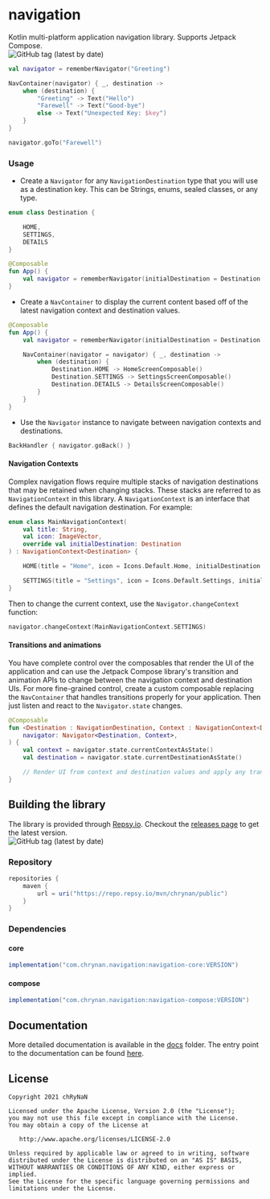 # navigation

Kotlin multi-platform application navigation library. Supports Jetpack Compose. <br/>
<img alt="GitHub tag (latest by date)" src="https://img.shields.io/github/v/tag/chRyNaN/navigation">

```kotlin
val navigator = rememberNavigator("Greeting")

NavContainer(navigator) { _, destination ->
    when (destination) {
        "Greeting" -> Text("Hello")
        "Farewell" -> Text("Good-bye")
        else -> Text("Unexpected Key: $key")
    }
}

navigator.goTo("Farewell")
```

### Usage

* Create a `Navigator` for any `NavigationDestination` type that you will use as a destination key. This can be Strings,
  enums, sealed classes, or any type.

```kotlin
enum class Destination {

    HOME,
    SETTINGS,
    DETAILS
}

@Composable
fun App() {
    val navigator = rememberNavigator(initialDestination = Destination.HOME)
}
```

* Create a `NavContainer` to display the current content based off of the latest navigation context and destination
  values.

```kotlin
@Composable
fun App() {
    val navigator = rememberNavigator(initialDestination = Destination.HOME)

    NavContainer(navigator = navigator) { _, destination ->
        when (destination) {
            Destination.HOME -> HomeScreenComposable()
            Destination.SETTINGS -> SettingsScreenComposable()
            Destination.DETAILS -> DetailsScreenComposable()
        }
    }
}
```

* Use the `Navigator` instance to navigate between navigation contexts and destinations.

```kotlin
BackHandler { navigator.goBack() }
```

#### Navigation Contexts

Complex navigation flows require multiple stacks of navigation destinations that may be retained when changing stacks.
These stacks are referred to as `NavigationContext` in this library. A `NavigationContext` is an interface that defines
the default navigation destination. For example:

```kotlin
enum class MainNavigationContext(
    val title: String,
    val icon: ImageVector,
    override val initialDestination: Destination
) : NavigationContext<Destination> {

    HOME(title = "Home", icon = Icons.Default.Home, initialDestination = Destination.HOME),

    SETTINGS(title = "Settings", icon = Icons.Default.Settings, initialDestination = Destination.SETTINGS)
}
```

Then to change the current context, use the `Navigator.changeContext` function:

```kotlin
navigator.changeContext(MainNavigationContext.SETTINGS)
```

#### Transitions and animations

You have complete control over the composables that render the UI of the application and can use the Jetpack Compose
library's transition and animation APIs to change between the navigation context and destination UIs. For more
fine-grained control, create a custom composable replacing the `NavContainer` that handles transitions properly for your
application. Then just listen and react to the `Navigator.state` changes.

```kotlin
@Composable
fun <Destination : NavigationDestination, Context : NavigationContext<Destination>> MyNavContainer(
    navigator: Navigator<Destination, Context>,
) {
    val context = navigator.state.currentContextAsState()
    val destination = navigator.state.currentDestinationAsState()

    // Render UI from context and destination values and apply any transition or animtation desired.
}
```

## Building the library

The library is provided through [Repsy.io](https://repsy.io/). Checkout
the [releases page](https://github.com/chRyNaN/navigation/releases) to get the latest version. <br/>
<img alt="GitHub tag (latest by date)" src="https://img.shields.io/github/v/tag/chRyNaN/navigation">

### Repository

```groovy
repositories {
    maven {
        url = uri("https://repo.repsy.io/mvn/chrynan/public")
    }
}
```

### Dependencies

#### core

```groovy
implementation("com.chrynan.navigation:navigation-core:VERSION")
```

#### compose

```groovy
implementation("com.chrynan.navigation:navigation-compose:VERSION")
```

## Documentation

More detailed documentation is available in the [docs](docs/) folder. The entry point to the documentation can be
found [here](docs/index.md).

## License

```
Copyright 2021 chRyNaN

Licensed under the Apache License, Version 2.0 (the "License");
you may not use this file except in compliance with the License.
You may obtain a copy of the License at

   http://www.apache.org/licenses/LICENSE-2.0

Unless required by applicable law or agreed to in writing, software
distributed under the License is distributed on an "AS IS" BASIS,
WITHOUT WARRANTIES OR CONDITIONS OF ANY KIND, either express or implied.
See the License for the specific language governing permissions and
limitations under the License.
```
